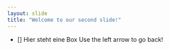 ```yaml
---
layout: slide
title: "Welcome to our second slide!"
---
```

- [] Hier steht eine Box
Use the left arrow to go back!
